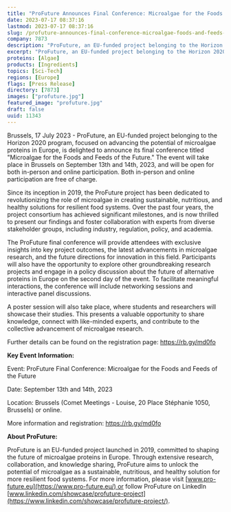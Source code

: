 ```yaml
---
title: "ProFuture Announces Final Conference: Microalgae for the Foods and Feeds of the Future"
date: 2023-07-17 08:37:16
lastmod: 2023-07-17 08:37:16
slug: /profuture-announces-final-conference-microalgae-foods-and-feeds-future
company: 7873
description: "ProFuture, an EU-funded project belonging to the Horizon 2020 program, focused on advancing the potential of microalgae proteins in Europe, is delighted to announce its final conference titled \"Microalgae for the Foods and Feeds of the Future.\""
excerpt: "ProFuture, an EU-funded project belonging to the Horizon 2020 program, focused on advancing the potential of microalgae proteins in Europe, is delighted to announce its final conference titled \"Microalgae for the Foods and Feeds of the Future.\""
proteins: [Algae]
products: [Ingredients]
topics: [Sci-Tech]
regions: [Europe]
flags: [Press Release]
directory: [7873]
images: ["profuture.jpg"]
featured_image: "profuture.jpg"
draft: false
uuid: 11343
---
```

Brussels, 17 July 2023 - ProFuture, an EU-funded project belonging to
the Horizon 2020 program, focused on advancing the potential of
microalgae proteins in Europe, is delighted to announce its final
conference titled \"Microalgae for the Foods and Feeds of the Future.\"
The event will take place in Brussels on September 13th and 14th, 2023,
and will be open for both in-person and online participation. Both
in-person and online participation are free of charge.

Since its inception in 2019, the ProFuture project has been dedicated to
revolutionizing the role of microalgae in creating sustainable,
nutritious, and healthy solutions for resilient food systems. Over the
past four years, the project consortium has achieved significant
milestones, and is now thrilled to present our findings and foster
collaboration with experts from diverse stakeholder groups, including
industry, regulation, policy, and academia.

The ProFuture final conference will provide attendees with exclusive
insights into key project outcomes, the latest advancements in
microalgae research, and the future directions for innovation in this
field. Participants will also have the opportunity to explore other
groundbreaking research projects and engage in a policy discussion about
the future of alternative proteins in Europe on the second day of the
event. To facilitate meaningful interactions, the conference
will include networking sessions and interactive panel discussions.

A poster session will also take place, where students and researchers
will showcase their studies. This presents a valuable opportunity to
share knowledge, connect with like-minded experts, and contribute to the
collective advancement of microalgae research.

Further details can be found on the registration page:
<https://rb.gy/md0fo>

**Key Event Information:**

Event: ProFuture Final Conference: Microalgae for the Foods and Feeds of
the Future

Date: September 13th and 14th, 2023

Location: Brussels (Comet Meetings - Louise, 20 Place Stéphanie 1050,
Brussels) or online.

More information and registration: <https://rb.gy/md0fo>

**About ProFuture:**

ProFuture is an EU-funded project launched in 2019, committed to shaping
the future of microalgae proteins in Europe. Through extensive research,
collaboration, and knowledge sharing, ProFuture aims to unlock the
potential of microalgae as a sustainable, nutritious, and healthy
solution for more resilient food systems. For more information, please
visit [www.pro-future.eu](https://www.pro-future.eu/) or follow
ProFuture on LinkedIn
[www.linkedin.com/showcase/profuture-project](https://www.linkedin.com/showcase/profuture-project/).
